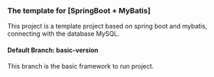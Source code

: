 ### The template for [SpringBoot + MyBatis]
This project is a template project based on spring boot and mybatis, connecting with the database MySQL.

#### Default Branch: basic-version
This branch is the basic framework to run project.